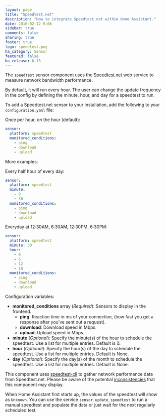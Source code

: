 ```yaml
---
layout: page
title: "Speedtest.net"
description: "How to integrate Speedtest.net within Home Assistant."
date: 2016-02-12 9:06
sidebar: true
comments: false
sharing: true
footer: true
logo: speedtest.png
ha_category: Sensor
featured: false
ha_release: 0.13
---
```


The `speedtest` sensor component uses the [Speedtest.net](https://speedtest.net/) web service to measure network bandwidth performance.

By default, it will run every hour.  The user can change the update frequency in the config by defining the minute, hour, and day for a speedtest to run.

To add a Speedtest.net sensor to your installation, add the following to your `configuration.yaml` file:

Once per hour, on the hour (default):

```yaml
sensor:
  platform: speedtest
  monitored_conditions:
    - ping
    - download
    - upload
```

More examples:

Every half hour of every day:

```yaml
sensor:
  platform: speedtest
  minute:
    - 0
    - 30
  monitored_conditions:
    - ping
    - download
    - upload
```

Everyday at 12:30AM, 6:30AM, 12:30PM, 6:30PM:

```yaml
sensor:
  platform: speedtest
  minute: 30
  hour:
    - 0
    - 6
    - 12
    - 18
  monitored_conditions:
    - ping
    - download
    - upload
```

Configuration variables:

- **monitored_conditions** array (*Required*): Sensors to display in the frontend.
  - **ping**: Reaction time in ms of your connection, (how fast you get a response after you've sent out a request).
  - **download**: Download speed in Mbps.
  - **upload**: Upload speed in Mbps.
- **minute** (*Optional*): Specify the minute(s) of the hour to schedule the speedtest. Use a list for multiple entries. Default is 0.
- **hour** (*Optional*): Specify the hour(s) of the day to schedule the speedtest. Use a list for multiple entries. Default is None.
- **day** (*Optional*): Specify the day(s) of the month to schedule the speedtest. Use a list for multiple entries. Default is None.

This component uses [speedtest-cli](https://github.com/sivel/speedtest-cli) to gather network performance data from Speedtest.net.  Please be aware of the potential [inconsistencies](https://github.com/sivel/speedtest-cli#inconsistency) that this component may display.

When Home Assistant first starts up, the values of the speedtest will show as `Unknown`. You can use the service `sensor.update_speedtest` to run a manual speedtest and populate the data or just wait for the next regularly scheduled test.
